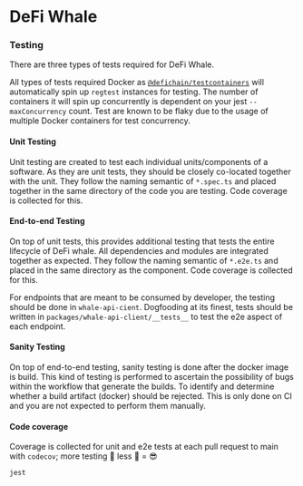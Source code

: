 # DeFi Whale

### Testing

There are three types of tests required for DeFi Whale.

All types of tests required Docker as [`@defichain/testcontainers`](https://jellyfishsdk.com/testing/testcontainers)
will automatically spin up `regtest` instances for testing. The number of containers it will spin up concurrently is
dependent on your jest `--maxConcurrency` count. Test are known to be flaky due to the usage of multiple Docker
containers for test concurrency.

#### Unit Testing

Unit testing are created to test each individual units/components of a software. As they are unit tests, they should be
closely co-located together with the unit. They follow the naming semantic of `*.spec.ts` and placed together in the
same directory of the code you are testing. Code coverage is collected for this.

#### End-to-end Testing

On top of unit tests, this provides additional testing that tests the entire lifecycle of DeFi whale. All dependencies
and modules are integrated together as expected. They follow the naming semantic of `*.e2e.ts` and placed in the same
directory as the component. Code coverage is collected for this.

For endpoints that are meant to be consumed by developer, the testing should be done in `whale-api-cient`. Dogfooding at
its finest, tests should be written in `packages/whale-api-client/__tests__` to test the e2e aspect of each endpoint.

#### Sanity Testing

On top of end-to-end testing, sanity testing is done after the docker image is build. This kind of testing is performed
to ascertain the possibility of bugs within the workflow that generate the builds. To identify and determine whether a
build artifact (docker) should be rejected. This is only done on CI and you are not expected to perform them manually.

#### Code coverage

Coverage is collected for unit and e2e tests at each pull request to main with `codecov`; more testing 🚀 less 🐛 = 😎

```shell
jest
```
